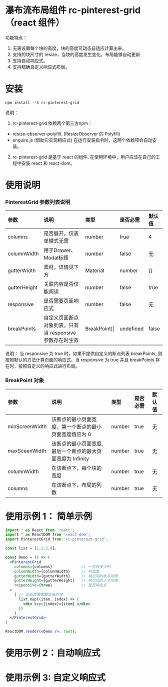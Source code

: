 # 瀑布流布局组件 rc-pinterest-grid（react 组件）
功能特点：
1. 无需设置每个块的高度，块的高度可动态自适应计算出来。
2. 支持的块尺寸的 resize，当块的高度发生变化，布局能够自动更新
3. 支持自动响应式。
4. 支持精确自定义响应式布局。

# 安装
```
npm install --S rc-pinterest-grid
```
说明：  
1. rc-pinterest-grid 依赖两个第三方npm：
  * resize-observer-polyfill, (ResizeObserver 的 Polyfill)  
  * enquire.js (借助它实现相应式)
在运行安装指令时，这两个依赖项会自动安装。  
2. rc-pinterest-grid 是基于 react 的组件. 在使用环境中，用户应该在自己的工程中安装 react 和 react-dom。


# 使用说明
### PinterestGrid 参数列表说明
| 参数     | 说明     | 类型     |  是否必需  | 默认值 |
| :------- | :------- | :------- | :----- | :----- |
| columns | 是否展开，仅表单模式无需 | number | true  | 4     |
| columnWidth | 用于Drawer、Modal标题 | number | false   | 无     |
| gutterWidth | 素材，详情见下方 | Material | number  | {}     |
| gutterHeight | 关联内容是否仅能阅读 | number | false | true  |
| responsive  | 是否需要页面响应式  | number  | false  | 无    |
| breakPoints | 自定义页面断点对象列表，只有当 responsive 参数存在时生效 | BreakPoint[] | undefined | false   |   无   |
说明： 当 responsive 为 true 时，如果不提供自定义的断点列表 breakPoints, 则按照默认的方法计算页面的响应式。当 responsive 为 true 并且 breakPoints 存在时，按照自定义的响应式进行布局。

### BreakPoint 对象
| 参数     | 说明     | 类型     |  是否必需  | 默认值 |
| :------- | :------- | :------- | :----- | :----- |
| minScreenWidth | 该断点的最小页面宽度，第一个断点的最小页面宽度值应为 0 | number | true  | 无     |
| maxSceenWidth | 该断点的最小页面宽度, 最后一个断点的最大页面宽度为 Infinity | number | true  | 无 |
| columnWidth  | 在该断点下，每个块的宽度  | number  | true  | 无    |
| columns | 在该断点下，布局的列数 | number | true   |   无   |


# 使用示例 1： 简单示例
```jsx
import * as React from 'react';
import * as ReactDOM from 'react-dom';
import PinterestGrid from 'rc-pinterest-grid';

const list = [1,2,3,4];

const Demo = () => (
  <PinterestGrid
    columns={columns}             // 一共有多少列
    columnWidth={columnWidth}     // 列宽度
    gutterWidth={gutterWidth}     // 块之间的水平间隙
    gutterHeight={gutterHeight}   // 块之间的上下间隙
    responsive={true}             // 是否响应式
  >
    { // 此处放置需要渲染的块
      list.map((item, index) => (
        <div key={index}>{item} </div>
      ))
    }
  </PinterestGrid>
)

ReactDOM.render(<Demo />, root);

```

# 使用示例 2：自动响应式


# 使用示例 3: 自定义响应式


